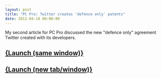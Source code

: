 ```yaml
---
layout: post
title: "PC Pro: Twitter creates 'defence only' patents"
date: 2012-04-18 00:00:00
---
```


My second article for PC Pro discussed the new "defence only" agreement Twitter created with its developers.

## <a href="http://www.pcpro.co.uk/news/374155/twitter-creates-defence-only-patents?width=1000&height=800&iframe=true" class="colorbox-load">{Launch (same window)}</a>
## <a href="http://www.pcpro.co.uk/news/374155/twitter-creates-defence-only-patents" target="_blank">{Launch (new tab/window)}</a>
